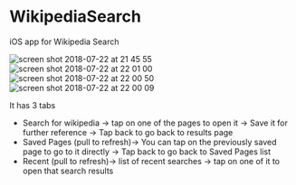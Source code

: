 # WikipediaSearch
iOS app for Wikipedia Search

![screen shot 2018-07-22 at 21 45 55](https://user-images.githubusercontent.com/22710813/43047764-36d6a17a-8dfa-11e8-9e4f-be568c60b4a2.png)
![screen shot 2018-07-22 at 22 01 00](https://user-images.githubusercontent.com/22710813/43047812-e0285d36-8dfa-11e8-868a-8cfe8923a43e.png)
![screen shot 2018-07-22 at 22 00 50](https://user-images.githubusercontent.com/22710813/43047813-e05176da-8dfa-11e8-9c19-b0da0b5cacc6.png)
![screen shot 2018-07-22 at 22 00 09](https://user-images.githubusercontent.com/22710813/43047814-e07d0264-8dfa-11e8-90d2-19140039c505.png)


It has 3 tabs
- Search for wikipedia -> tap on one of the pages to open it -> Save it for further reference -> Tap back to go back to results page
- Saved Pages (pull to refresh)-> You can tap on the previously saved page to go to it directly ->  Tap back to go back to Saved Pages list
- Recent (pull to refresh)-> list of recent searches -> tap on one of it to open that search results

